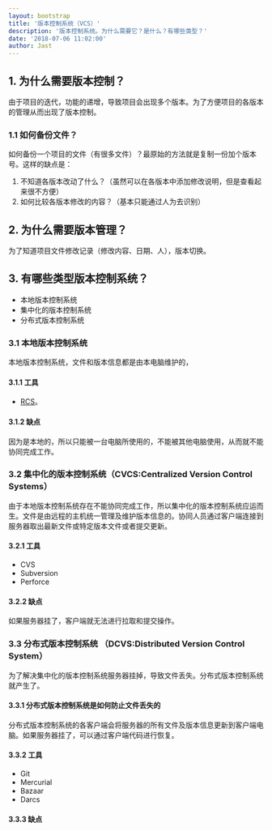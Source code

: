```yaml
---
layout: bootstrap
title: '版本控制系统（VCS）'
description: '版本控制系统。为什么需要它？是什么？有哪些类型？'
date: '2018-07-06 11:02:00'
author: Jast
---
```

## 1. 为什么需要版本控制？
由于项目的迭代，功能的递增，导致项目会出现多个版本。为了方便项目的各版本的管理从而出现了版本控制。
### 1.1 如何备份文件？
如何备份一个项目的文件（有很多文件）？最原始的方法就是复制一份加个版本号。这样的缺点是：
1. 不知道各版本改动了什么？（虽然可以在各版本中添加修改说明，但是查看起来很不方便）
2. 如何比较各版本修改的内容？（基本只能通过人为去识别）

## 2. 为什么需要版本管理？
为了知道项目文件修改记录（修改内容、日期、人），版本切换。

## 3. 有哪些类型版本控制系统？
- 本地版本控制系统
- 集中化的版本控制系统
- 分布式版本控制系统

### 3.1 本地版本控制系统
本地版本控制系统，文件和版本信息都是由本电脑维护的，
#### 3.1.1 工具
- [RCS](https://zh.wikipedia.org/wiki/%E4%BF%AE%E8%AE%A2%E6%8E%A7%E5%88%B6%E7%B3%BB%E7%BB%9F)。

#### 3.1.2 缺点
因为是本地的，所以只能被一台电脑所使用的，不能被其他电脑使用，从而就不能协同完成工作。

### 3.2 集中化的版本控制系统（CVCS:Centralized Version Control Systems）
由于本地版本控制系统存在不能协同完成工作，所以集中化的版本控制系统应运而生。文件是由远程的主机统一管理及维护版本信息的。协同人员通过客户端连接到服务器取出最新文件或特定版本文件或者提交更新。
#### 3.2.1 工具
- CVS
- Subversion
- Perforce

#### 3.2.2 缺点
如果服务器挂了，客户端就无法进行拉取和提交操作。

### 3.3 分布式版本控制系统 （DCVS:Distributed Version Control System）
为了解决集中化的版本控制系统服务器挂掉，导致文件丢失。分布式版本控制系统就产生了。
#### 3.3.1 分布式版本控制系统是如何防止文件丢失的
分布式版本控制系统的各客户端会将服务器的所有文件及版本信息更新到客户端电脑。如果服务器挂了，可以通过客户端代码进行恢复。
#### 3.3.2 工具
- Git
- Mercurial
- Bazaar
- Darcs

#### 3.3.3 缺点
